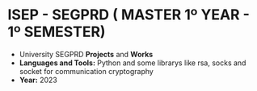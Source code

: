 # ISEP - SEGPRD ( MASTER 1º YEAR - 1º SEMESTER)
* University SEGPRD **Projects** and **Works**
* **Languages and Tools:** Python and some librarys like rsa, socks and socket for communication cryptography
* **Year:** 2023
